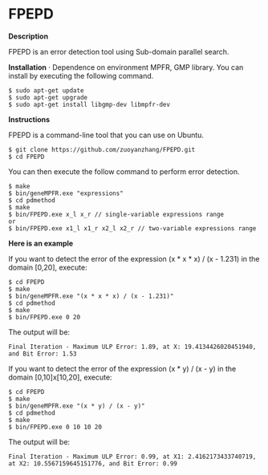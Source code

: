 # FPEPD
**Description**

FPEPD is an error detection tool using Sub-domain parallel search.

**Installation**
· Dependence on environment
MPFR, GMP library. You can install by executing the following command.

```
$ sudo apt-get update
$ sudo apt-get upgrade
$ sudo apt-get install libgmp-dev libmpfr-dev
```

**Instructions**

FPEPD is a command-line tool that you can use on Ubuntu.
```
$ git clone https://github.com/zuoyanzhang/FPEPD.git
$ cd FPEPD
```
You can then execute the follow command to perform error detection.
```
$ make
$ bin/geneMPFR.exe "expressions"
$ cd pdmethod
$ make
$ bin/FPEPD.exe x_l x_r // single-variable expressions range
or
$ bin/FPEPD.exe x1_l x1_r x2_l x2_r // two-variable expressions range
```
**Here is an example**

If you want to detect the error of the expression (x * x * x) / (x - 1.231) in the domain [0,20], execute:
```
$ cd FPEPD
$ make
$ bin/geneMPFR.exe "(x * x * x) / (x - 1.231)"
$ cd pdmethod
$ make
$ bin/FPEPD.exe 0 20
```
The output will be:
```
Final Iteration - Maximum ULP Error: 1.89, at X: 19.4134426020451940, and Bit Error: 1.53
```
If you want to detect the error of the expression (x * y) / (x - y) in the domain [0,10]x[10,20], execute:
```
$ cd FPEPD
$ make
$ bin/geneMPFR.exe "(x * y) / (x - y)"
$ cd pdmethod
$ make
$ bin/FPEPD.exe 0 10 10 20
```
The output will be:
```
Final Iteration - Maximum ULP Error: 0.99, at X1: 2.4162173433740719, at X2: 10.5567159645151776, and Bit Error: 0.99
```


